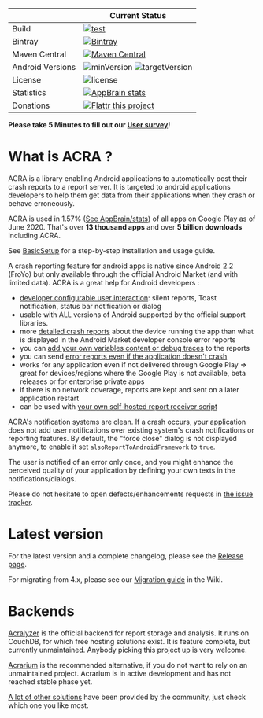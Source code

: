 
||Current Status|
|---|---|
|Build|[ ![test](https://github.com/ACRA/acra/workflows/test/badge.svg?branch=master) ](https://github.com/ACRA/acra/actions?query=workflow%3Atest)|
|Bintray|[ ![Bintray](https://api.bintray.com/packages/acra/maven/ACRA/images/download.svg) ](https://bintray.com/acra/maven/ACRA/_latestVersion)|
|Maven Central|[![Maven Central](https://img.shields.io/maven-central/v/ch.acra/acra-core.svg)](https://search.maven.org/#search%7Cga%7C1%7Cg%3A%22ch.acra%22)|
|Android Versions|![minVersion](https://img.shields.io/badge/dynamic/json.svg?label=Minimal%20Android%20Version&colorB=FF6F00&query=version&uri=https%3A%2F%2Ffaendir.com%2Fandroid%2Facra.php%3Fversion%3DandroidMinVersion) ![targetVersion](https://img.shields.io/badge/dynamic/json.svg?label=Target%20Android%20Version&colorB=64DD17&query=version&uri=https%3A%2F%2Ffaendir.com%2Fandroid%2Facra.php%3Fversion%3DandroidVersion)|
|License|![license](https://img.shields.io/github/license/ACRA/acra.svg)|
| Statistics|[![AppBrain stats](https://www.appbrain.com/stats/libraries/shield/acra.svg)](https://www.appbrain.com/stats/libraries/details/acra/acra)|
|Donations|[![Flattr this project](http://api.flattr.com/button/flattr-badge-large.png)](https://flattr.com/submit/auto?user_id=kevingaudin&url=http://acra.ch&title=ACRA%20-%20Application%20Crash%20Reports%20for%20Android&language=&tags=opensource%2Candroid&category=software&description=ACRA%20%28Application%20Crash%20Reports%20for%20Android%29%20is%20an%20open%20source%20android%20library%20for%20developers%2C%20enabling%20their%20apps%20to%20send%20detailed%20reports%20when%20they%20crash.)|

**Please take 5 Minutes to fill out our [User survey](https://goo.gl/forms/nyt9qkCk1GptRGlw2)!**

What is ACRA ?
==============

ACRA is a library enabling Android applications to automatically post their crash reports to a report server. It is targeted to android applications developers to help them get data from their applications when they crash or behave erroneously.

ACRA is used in 1.57% ([See AppBrain/stats](http://www.appbrain.com/stats/libraries/details/acra/acra)) of all apps on Google Play as of June 2020. That's over **13 thousand apps** and over **5 billion downloads** including ACRA.

See [BasicSetup](http://github.com/ACRA/acra/wiki/BasicSetup) for a step-by-step installation and usage guide.

A crash reporting feature for android apps is native since Android 2.2 (FroYo) but only available through the official Android Market (and with limited data). ACRA is a great help for Android developers :

  * [developer configurable user interaction](http://github.com/ACRA/acra/wiki/AdvancedUsage#wiki-User_Interaction): silent reports, Toast notification, status bar notification or dialog
  * usable with ALL versions of Android supported by the official support libraries.
  * more [detailed crash reports](http://github.com/ACRA/acra/wiki/ReportContent) about the device running the app than what is displayed in the Android Market developer console error reports
  * you can [add your own variables content or debug traces](http://github.com/ACRA/acra/wiki/AdvancedUsage#wiki-Adding_your_own_variables_content_or_traces_in_crash_reports) to the reports
  * you can send [error reports even if the application doesn't crash](https://github.com/ACRA/acra/wiki/AdvancedUsage#sending-reports-for-caught-exceptions-or-for-unexpected-application-state-without-any-exception)
  * works for any application even if not delivered through Google Play => great for devices/regions where the Google Play is not available, beta releases or for enterprise private apps
  * if there is no network coverage, reports are kept and sent on a later application restart
  * can be used with [your own self-hosted report receiver script](https://github.com/ACRA/acra/wiki/Report-Destinations)

ACRA's notification systems are clean. If a crash occurs, your application does not add user notifications over existing system's crash notifications or reporting features. By default, the "force close" dialog is not displayed anymore, to enable it set `alsoReportToAndroidFramework` to `true`.

The user is notified of an error only once, and you might enhance the perceived quality of your application by defining your own texts in the notifications/dialogs.

Please do not hesitate to open defects/enhancements requests in [the issue tracker](http://github.com/ACRA/acra/issues).

Latest version
===========================================

For the latest version and a complete changelog, please see the [Release page](https://github.com/ACRA/acra/releases).

For migrating from 4.x, please see our [Migration guide](http://github.com/ACRA/acra/wiki/Migrating) in the Wiki.

Backends
========
[Acralyzer](https://github.com/ACRA/acralyzer) is the official backend for report storage and analysis. It runs on CouchDB, for which free hosting solutions exist. It is feature complete, but currently unmaintained. Anybody picking this project up is very welcome.

[Acrarium](https://github.com/F43nd1r/Acrarium) is the recommended alternative, if you do not want to rely on an unmaintained project. Acrarium is in active development and has not reached stable phase yet.

[A lot of other solutions](https://github.com/ACRA/acra/wiki/Backends) have been provided by the community, just check which one you like most.
